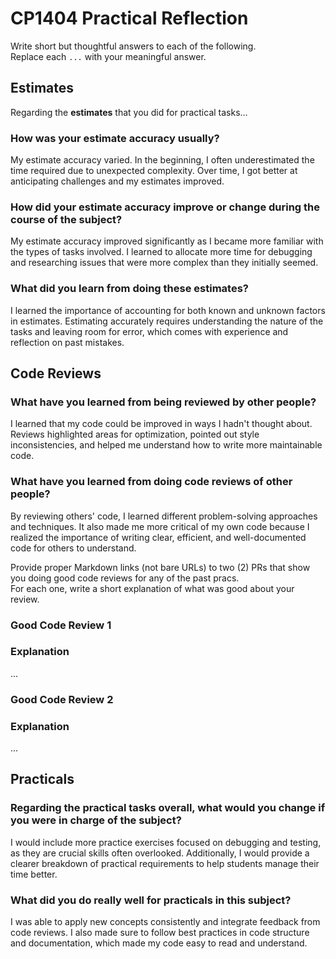 # CP1404 Practical Reflection

Write short but thoughtful answers to each of the following.  
Replace each `...` with your meaningful answer.

## Estimates

Regarding the **estimates** that you did for practical tasks...

### How was your estimate accuracy usually?

My estimate accuracy varied. In the beginning, I often underestimated the time required due to unexpected complexity. Over time, I got better at anticipating challenges and my estimates improved.

### How did your estimate accuracy improve or change during the course of the subject?

My estimate accuracy improved significantly as I became more familiar with the types of tasks involved. I learned to allocate more time for debugging and researching issues that were more complex than they initially seemed.

### What did you learn from doing these estimates?

I learned the importance of accounting for both known and unknown factors in estimates. Estimating accurately requires understanding the nature of the tasks and leaving room for error, which comes with experience and reflection on past mistakes.

## Code Reviews

### What have you learned from being reviewed by other people?

I learned that my code could be improved in ways I hadn't thought about. Reviews highlighted areas for optimization, pointed out style inconsistencies, and helped me understand how to write more maintainable code.

### What have you learned from doing code reviews of other people?

By reviewing others' code, I learned different problem-solving approaches and techniques. It also made me more critical of my own code because I realized the importance of writing clear, efficient, and well-documented code for others to understand.

Provide proper Markdown links (not bare URLs) to two (2) PRs that show you doing good code reviews for any of the past
pracs.  
For each one, write a short explanation of what was good about your review.

### Good Code Review 1

[]()

### Explanation

...

### Good Code Review 2

[]()

### Explanation

...

## Practicals

### Regarding the **practical tasks** overall, what would you change if you were in charge of the subject?

I would include more practice exercises focused on debugging and testing, as they are crucial skills often overlooked. Additionally, I would provide a clearer breakdown of practical requirements to help students manage their time better.

### What did you do really well for practicals in this subject?

I was able to apply new concepts consistently and integrate feedback from code reviews. I also made sure to follow best practices in code structure and documentation, which made my code easy to read and understand.
